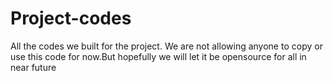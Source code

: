 # Project-codes
All the codes we built for the project.
We are not allowing anyone to copy or use this code for now.But hopefully we will let it be opensource for all in near future
